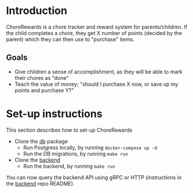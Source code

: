# Introduction

ChoreRewards is a chore tracker and reward system for parents/children. If the child completes a chore, they get X number of points (decided by the parent) which they can then use to "purchase" items.

## Goals

* Give children a sense of accomplishment, as they will be able to mark their chores as "done"
* Teach the value of money; "should I purchase X now, or save up my points and purchase Y?"

# Set-up instructions

This section describes how to set-up ChoreRewards

* Clone the [db][db] package
    * Run Postgress locally, by running `docker-compose up -d`
    * Run the DB migrations, by running `make run`
* Clone the [backend][backend]
    * Run the backend, by running `make run`

You can now query the backend API using gRPC or HTTP (instructions in the [backend][backend] repo README).


[db]: https://github.com/ChoreRewards/db
[backend]: https://github.com/ChoreRewards/backend

